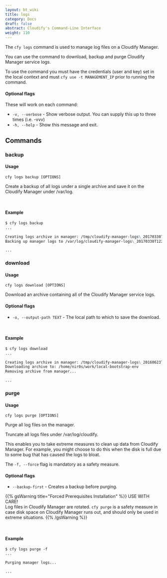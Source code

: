 ```yaml
---
layout: bt_wiki
title: logs
category: Docs
draft: false
abstract: Cloudify's Command-Line Interface
weight: 110
---
```


The `cfy logs` command is used to manage log files on a Cloudify Manager.

You can use the command to download, backup and purge Cloudify Manager service logs.

To use the command you must have the credentials (user and key) set in the local context and must `cfy use -t MANAGEMENT_IP` prior to running the command.

#### Optional flags

These will work on each command:

* `-v, --verbose` - Show verbose output. You can supply this up to three times (i.e. -vvv)
* `-h, --help` - Show this message and exit.

## Commands

### backup

#### Usage 
`cfy logs backup [OPTIONS]`

Create a backup of all logs under a single archive and save it on the Cloudify Manager under /var/log.

&nbsp;
#### Example

```markdown
$ cfy logs backup
...

Creating logs archive in manager: /tmp/cloudify-manager-logs\_20170330T122201\_10.239.0.208.tar.gz
Backing up manager logs to /var/log/cloudify-manager-logs\_20170330T122201\_10.239.0.208.tar.gz

...
```

### download

#### Usage 
`cfy logs download [OPTIONS]`

Download an archive containing all of the Cloudify Manager service logs.

#### Optional flags

* `-o, --output-path TEXT` - 
						The local path to which to save the download.

&nbsp;
#### Example

```markdown
$ cfy logs download
...

Creating logs archive in manager: /tmp/cloudify-manager-logs\_20160623T070559\_10.10.1.10.tar.gz
Downloading archive to: /home/nir0s/work/local-bootstrap-env
Removing archive from manager...

...
```

### purge

#### Usage 
`cfy logs purge [OPTIONS]`

Purge all log files on the manager.

Truncate all logs files under /var/log/cloudify.

This enables you to take extreme measures to clean up data from Cloudify Manager. For example, you might choose to do this when the disk is full due to some bug that has caused the logs to bloat.

The `-f, --force` flag is mandatory as a safety measure.

#### Optional flags

* `--backup-first` - 	Creates a backup before purging.

{{% gsWarning title="Forced Prerequisites Installation" %}}
USE WITH CARE!<br>
Log files in Cloudify Manager are rotated. `cfy purge` is a safety measure in case disk space on Cloudify Manager runs out, and  should only be used in extreme situations.
{{% /gsWarning %}}


&nbsp;
#### Example

```markdown
$ cfy logs purge -f
...

Purging manager logs...

...
```